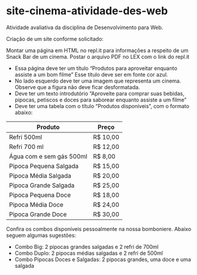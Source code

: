 # site-cinema-atividade-des-web
Atividade avaliativa da disciplina de Desenvolvimento para Web.

Criação de um site conforme solicitado:

Montar uma página em HTML no repl.it para informações a respeito de
um Snack Bar de um cinema. Postar o arquivo PDF no LEX com o link
do repl.it
- Essa página deve ter um título “Produtos para aproveitar enquanto
assiste a um bom filme” Esse título deve ser em fonte cor azul.
- No lado esquerdo deve ter uma imagem que representa um cinema.
Observe que a figura não deve ficar desformatada.
- Deve ter um texto introdutório “Aproveite para comprar suas bebidas,
pipocas, petiscos e doces para saborear enquanto assiste a um filme”
- Deve ter uma tabela com o título “Produtos disponíveis”, com o formato
abaixo:

| Produto | Preço |
|---|---|
| Refri 500ml                 | R$ 10,00 |
| Refri 700 ml               | R$ 12,00 |
| Água com e sem gás 500ml   | R$ 8,00  |
| Pipoca Pequena Salgada     | R$ 15,00 |
| Pipoca Média Salgada       | R$ 20,00 |
| Pipoca Grande Salgada      | R$ 25,00 |
| Pipoca Pequena Doce        | R$ 18,00 |
| Pipoca Média Doce          | R$ 24,00 |
| Pipoca Grande Doce         | R$ 30,00 |


Confira os combos disponíveis pessoalmente na nossa bomboniere.
Abaixo seguem algumas sugestões:


- Combo Big: 2 pipocas grandes salgadas e 2 refri de 700ml
- Combo Duplo: 2 pipocas médias salgadas e 2 refri de 500ml
- Combo Pipocas Doces e Salgadas: 2 pipocas grandes, uma doce e
uma salgada
